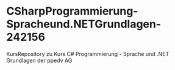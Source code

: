 # CSharpProgrammierung-Spracheund.NETGrundlagen-242156
KursRepository zu Kurs C# Programmierung - Sprache und .NET Grundlagen der ppedv AG
